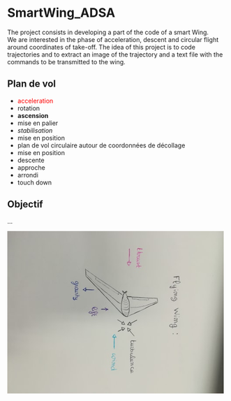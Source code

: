 # SmartWing_ADSA

The project consists in developing a part of the code of a smart Wing.  
We are interested in the phase of acceleration, descent and circular flight around coordinates of take-off.
The idea of this project is to code trajectories and to extract an image of the trajectory and a text file with the commands to be transmitted to the wing.

## Plan de vol

* <span style='color:red'>acceleration</span>
* rotation
* **ascension**
* mise en palier
* *stabilisation*
* mise en position
* plan de vol circulaire autour de coordonnées de décollage
* mise en position
* descente
* approche
* arrondi
* touch down

## Objectif

...

![flying_wing](img/FlyingWing.jpg)
